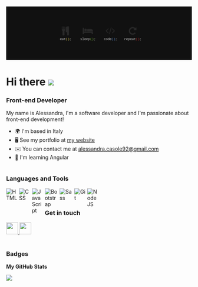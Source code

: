 ![](https://github.com/alessandra-casole/alessandra-casole/blob/main/banner.png)

# Hi there <img src="https://user-images.githubusercontent.com/18350557/176309783-0785949b-9127-417c-8b55-ab5a4333674e.gif" width="35">
### Front-end Developer

<p> My name is Alessandra, I'm a software developer and I'm passionate about front-end development!</p>

* 🌍  I'm based in Italy
* 🖥️  See my portfolio at [my website](http://alessandracasole-dev.com)
* ✉️  You can contact me at [alessandra.casole92@gmail.com](mailto:alessandra.casole92@gmail.com)
* 🧠  I'm learning Angular

#

### Languages and Tools

<img align="left" alt="HTML" width="30" style="margin-right:5px;" src="https://raw.githubusercontent.com/danielcranney/readme-generator/main/public/icons/skills/html5-colored.svg" />
<img align="left" alt="CSS" width="30" style="margin-right:5px;" src="https://raw.githubusercontent.com/danielcranney/readme-generator/main/public/icons/skills/css3-colored.svg" />
<img align="left" alt="JavaScript" width="30" style="margin-right:5px;" src="https://raw.githubusercontent.com/danielcranney/readme-generator/main/public/icons/skills/javascript-colored.svg" />
<img align="left" alt="Bootstrap" width="35" style="margin-right:5px;" src="https://raw.githubusercontent.com/danielcranney/readme-generator/main/public/icons/skills/bootstrap-colored.svg"> 
<img align="left" alt="Sass" width="35" style="margin-right:5px;" src="https://raw.githubusercontent.com/danielcranney/readme-generator/main/public/icons/skills/sass-colored.svg">
<img align="left" alt="Git" width="30" style="margin-right:5px;" src="https://raw.githubusercontent.com/danielcranney/readme-generator/main/public/icons/skills/git-colored.svg" />
<img align="left" alt="NodeJS" width="30" style="margin-right:5px;" src="https://raw.githubusercontent.com/danielcranney/readme-generator/main/public/icons/skills/nodejs-colored.svg" />

<br>

#

### Get in touch

<p align="left"> <a href="https://www.github.com/alessandra-casole" target="_blank" rel="noreferrer"> <picture> <source media="(prefers-color-scheme: dark)" srcset="https://raw.githubusercontent.com/danielcranney/readme-generator/main/public/icons/socials/github-dark.svg" /> <source media="(prefers-color-scheme: light)" srcset="https://raw.githubusercontent.com/danielcranney/readme-generator/main/public/icons/socials/github.svg" /> <img src="https://raw.githubusercontent.com/danielcranney/readme-generator/main/public/icons/socials/github.svg" width="32" height="32" /> </picture> </a> <a href="https://www.linkedin.com/in/alessandracasole" target="_blank" rel="noreferrer"> <picture> <source media="(prefers-color-scheme: dark)" srcset="https://raw.githubusercontent.com/danielcranney/readme-generator/main/public/icons/socials/linkedin-dark.svg" /> <source media="(prefers-color-scheme: light)" srcset="https://raw.githubusercontent.com/danielcranney/readme-generator/main/public/icons/socials/linkedin.svg" /> <img src="https://raw.githubusercontent.com/danielcranney/readme-generator/main/public/icons/socials/linkedin.svg" width="32" height="32" /> </picture> </a></p>

#

### Badges

<b>My GitHub Stats</b>

<a href="http://www.github.com/alessandra-casole"><img src="https://github-readme-streak-stats.herokuapp.com/?user=alessandra-casole&stroke=ffffff&background=1c1917&ring=0891b2&fire=0891b2&currStreakNum=ffffff&currStreakLabel=0891b2&sideNums=ffffff&sideLabels=ffffff&dates=ffffff&hide_border=true" /></a>





